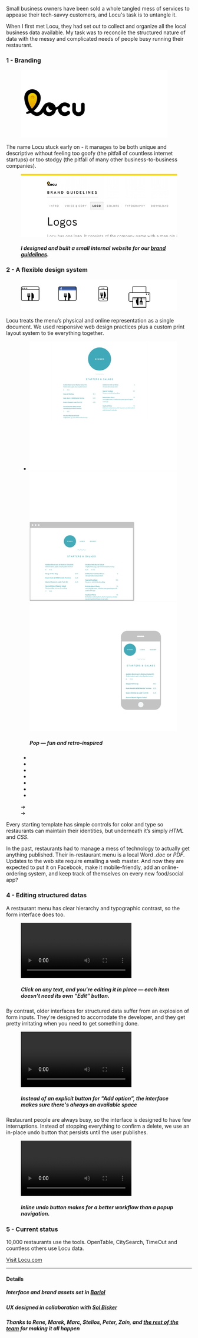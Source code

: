 <script>
	initiateProject = function() {
		var slider = new Swipe(document.getElementById('slider1'), {
			speed: 400,
			// auto: 3000,
	    	callback: function(event, index, elem) {
	    		$(".pagination .current").removeClass("current");
				$(".pagination :nth-child("+(index+1)+")").addClass("current");
	    		$("#slider1 .current").removeClass("current");
	    		$(elem).addClass("current");
			}
	    });
		$("#slider1").click(function(){
			slider.next();
		});
		$(".pagination > li").mouseup(function(){
			ind = $(this).index();
			slider.slide(ind, 300);
		});
		$(".prev").click(function(){
			slider.prev();
		});
		$(".next").click(function(){
			slider.next();
		});
	}
</script>

<!-- <figure>
	<div class="browser">
		<img src="img/locu/locu-ui.png"/>
	</div>
</figure>
 -->
Small business owners have been sold a whole tangled mess of services to appease their tech-savvy customers, and Locu's task is to untangle it.

When I first met Locu, they had set out to collect and organize all the local business data available. My task was to reconcile the structured nature of data with the messy and complicated needs of people busy running their restaurant.

### 1 - Branding

<figure>
	<img src="img/locu/logo.png"/>
</figure>

The name Locu stuck early on - it manages to be both unique and descriptive without feeling too goofy (the pitfall of countless internet startups) or too stodgy (the pitfall of many other business-to-business companies).


<figure class="bleed">
	<img src="img/locu/brandguide.png"/>
	<h5>I designed and built a small internal website for our <a target="_blank" href="//locu.com/brand/">brand guidelines</a>.</h5>
</figure>


<!-- The identity system conveys a fresh, bright confidence.

<figure class="inset bleed">
	<img src="img/locu/sticker.png"/>
	<h5>Die-cut stickers by [stickermule](//stickermule.com)</h5>
</figure> -->


### 2 - A flexible design system

<figure>
	<img src="img/locu/mediaicons.png"/>
</figure>


Locu treats the menu’s physical and online representation as a single document. We used responsive web design practices plus a custom print layout system to tie everything together.
<figure>
	<div id="slider1" class="slider">
		<ul>
			<li class="current">
				<div class="wrapper">
					<img class="c" src="img/locu/theme/circle_c.png"/>
					<img class="b" src="img/locu/theme/circle_b.png"/>
					<img class="a" src="img/locu/theme/circle_a.png"/>
				</div>
				<h5>Pop — fun and retro-inspired</h5>
			</li><li style="display: none">
				<div class="wrapper">
					<img class="c" src="img/locu/theme/metric_c.png"/>
					<img class="b" src="img/locu/theme/metric_b.png"/>
					<img class="a" src="img/locu/theme/metric_a.png"/>
				</div>
				<h5>Metric — clean and precise</h5>
			</li><li style="display: none">
				<div class="wrapper">
					<img class="c" src="img/locu/theme/slab_c.png"/>
					<img class="b" src="img/locu/theme/slab_b.png"/>
					<img class="a" src="img/locu/theme/slab_a.png"/>
				</div>
				<h5>Slab — sturdy and honest</h5>
			</li><li style="display: none">
				<div class="wrapper">
					<img class="c" src="img/locu/theme/original_c.png"/>
					<img class="b" src="img/locu/theme/original_b.png"/>
					<img class="a" src="img/locu/theme/original_a.png"/>
				</div>
				<h5>Original — simple and sophisticated</h5>
			</li><li style="display: none">
				<div class="wrapper">
					<img class="c" src="img/locu/theme/grid_c.png"/>
					<img class="b" src="img/locu/theme/grid_b.png"/>
					<img class="a" src="img/locu/theme/grid_a.png"/>
				</div>
				<h5>Grid — bold and vibrant</h5>
			</li><li style="display: none">
				<div class="wrapper">
					<img class="c" src="img/locu/theme/metropolitan_c.png"/>
					<img class="b" src="img/locu/theme/metropolitan_b.png"/>
					<img class="a" src="img/locu/theme/metropolitan_a.png"/>
				</div>
				<h5>Metroplitan — dramatic and playful</h5>
			</li><li style="display: none">
				<div class="wrapper">
					<img class="c" src="img/locu/theme/squares_c.png"/>
					<img class="b" src="img/locu/theme/squares_b.png"/>
					<img class="a" src="img/locu/theme/squares_a.png"/>
				</div>
				<h5>Squares — boistrous and busy</h5>
			</li>
		</ul>
	</div>
	<ul class="pagination">
		<li class="current"></li>
		<li></li>
		<li></li>
		<li></li>
		<li></li>
		<li></li>
		<li></li>
	</ul>
	<div class="prev">➔</div> 
	<div class="next">➔</div>
</figure>

Every starting template has simple controls for color and type so restaurants can maintain their identities, but underneath it’s simply *HTML* and *CSS*.

In the past, restaurants had to manage a mess of technology to actually get anything published. Their in-restaurant menu is a local Word *.doc* or *PDF*. Updates to the web site require emailing a web master. And now they are expected to put it on Facebook, make it mobile-friendly, add an online-ordering system, and keep track of themselves on every new food/social app?

### 4 - Editing structured datas

A restaurant menu has clear hierarchy and typographic contrast, so the form interface does too. 

<figure class="bleed">
	<video loop autoplay="autoplay" webkit-playsinline>
		<source src="/img/locu/locu-edit.mp4" />
		<source src="/img/locu/locu-edit.webm" />
	</video>
	<h5>Click on any text, and you're editing it in place — each item doesn't need its own “Edit” button.</h5>
</figure>

By contrast, older interfaces for structured data suffer from an explosion of form inputs. They're designed to accomodate the developer, and they get pretty irritating when you need to get something done. 

<figure class="bleed">
	<video loop autoplay="autoplay" webkit-playsinline>
		<source src="/img/locu/locu-options.mp4" />
		<source src="/img/locu/locu-options.webm" />
	</video>
	<h5>Instead of an explicit button for "Add option", the interface makes sure there's always an available space</h5>
</figure>

Restaurant people are always busy, so the interface is designed to have few interruptions. Instead of stopping everything to confirm a delete, we use an in-place undo button that persists until the user publishes. 

<figure class="bleed">
	<video loop autoplay="autoplay" webkit-playsinline>
		<source src="/img/locu/locu-undo.mp4" />
		<source src="/img/locu/locu-undo.webm" />
	</video>
	<h5>Inline undo button makes for a better workflow than a popup navigation.</h5>
</figure>

<!-- <figure class="bleed">
	<video loop autoplay="autoplay" webkit-playsinline>
		<source src="/img/locu/locu-scroll.mp4" />
		<source src="/img/locu/locu-scroll.webm" />
	</video>
	<h5>The entire editing interface is one page, so there's no getting lost.</h5>
</figure> -->


<!-- <figure class="inset bleed">
	<img src="img/locu/locu-scroll.gif"/>
</figure>
 -->

### 5 - Current status

10,000 restaurants use the tools. OpenTable, CitySearch, TimeOut and countless others use Locu data.

<a href="//locu.com" target="_blank">Visit Locu.com</a>


-----

#### Details

##### Interface and brand assets set in [Bariol](http://www.bariol.com/)
##### UX designed in collaboration with [Sol Bisker](http://biskerrific.com/) 
##### Thanks to Rene, Marek, Marc, Stelios, Peter, Zain, and [the rest of the team](https://locu.com/about/team/) for making it all happen
